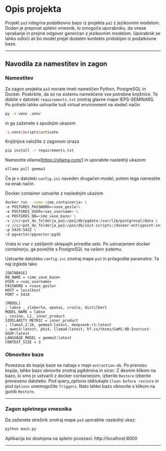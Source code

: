 # Opis projekta

Projekt `pa3` integrira podatkovno bazo iz projekta `pa2` z jezikovnim modelom.
Dodan je preprost spletni vmesnik, ki omogoča uporabniku, da vnese vprašanje in prejme odgovor generiran z jezikovnim modelom.
Uporabnik se lahko odloči ali bo model prejel dodaten kontekts pridobljen iz podatkovne baze.

---

## Navodila za namestitev in zagon

### Namestitev

Za zagon projekta `pa3` morate imeti nameščen Python, PostgreSQL in Docker. Poskrbite, da so na sistemu nameščene vse potrebne knjižnice. Te dobite v datoteki `requirements.txt` znotraj glavne mape IEPS-SEMINARS. Po potrebi lahko ustvarite tudi virtual environment na sledeč način

```bash
py -m venv .venv
```
in ga zaženete s spodnjim ukazom
```bash
.\.venv\Scripts\activate
```
Knjižnjice naložite z zagonom izraza 
```bash
pip install -r requirements.txt
```
Namestite ollama[https://ollama.com/] in uporabite naslednji ukazom:
```bash
ollama pull gemma3
```
Če je v datoteki `config.ini` naveden drugačen model, potem tega namestite na enak način.

Docker container ustvarite z naslednjim ukazom
```bash
docker run --name <ime_containerja> \
-e POSTGRES_PASSWORD=<vase_geslo>\
-e POSTGRES_USER=<vas_username> \
-e POSTGRES_DB=<ime_vase_baze> \
-v //c/<pot_do_folderja_pa1>/pa1/db/pgdata:/var/lib/postgresql/data \
-v //c/<pot_do_folderja_pa1>/pa1/db/init-scripts:/docker-entrypoint-initdb.d \
-p 5434:5432 \
-d pgvector/pgvector:pg16
```
Vrata in vse v zašiljenih oklepajih priredite sebi.
Po ustvarjenem docker containerju, ga povežite s PostgreSQL na vašem sistemu.

Ustvarite datoteko `config.ini` znotraj mape `pa3` in prilagodite parametre. Ta naj izgleda tako
```
[DATABASE]
DB_NAME = <ime_vase_baze>
USER = <vas_username>
PASSWORD = <vase_geslo>
HOST = localhost
PORT = 5434

[MODEL]
; labse , sloberta, openai, croslo, distilbert
MODEL_NAME = labse
; cosine, L1, inner_product
SIMILARITY_METRIC = inner_product
; llama3.2:1b, gemma3:latest, deepseek-r1:latest
; qwen3:latest, phi4, llama4:latest; hf.co/tknez/GaMS-9B-Instruct-GGUF:latest
LANGUAGE_MODEL = gemma3:latest
CONTEXT_SIZE = 3
```

### Obnovitev baze
Povezava do kopije baze se nahaja v mapi `extraction-db`.
Po prenosu kopije, lahko bazo obnovite znotraj pgAdmina in sicer:
Z desnim klikom na bazo, ki smo jo ustvarili z docker containerjom, izberite `Restore`
Izberite preneseno datoteko. Pod query_options obklukajte `Clean before restore` in pod `Options` onemogočite `Triggers`.
Nato lahko bazo obnovite s klikom na gumb `Restore`.

---

### Zagon spletnega vmesnika

Da zaženete strežnik znotraj mape `pa3` uporabite naslednji ukaz:

```bash
python main.py
```

Aplikacija bo dostopna na spletni povezavi:
http://localhost:8000

---
